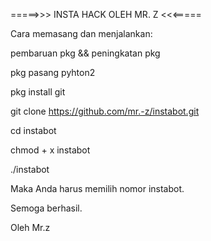 =====>>> INSTA HACK OLEH MR. Z <<<=====

Cara memasang dan menjalankan:

pembaruan pkg && peningkatan pkg

pkg pasang pyhton2

pkg install git

git clone https://github.com/mr.-z/instabot.git

cd instabot

chmod + x instabot

./instabot

Maka Anda harus memilih nomor instabot.

Semoga berhasil. 

Oleh Mr.z
